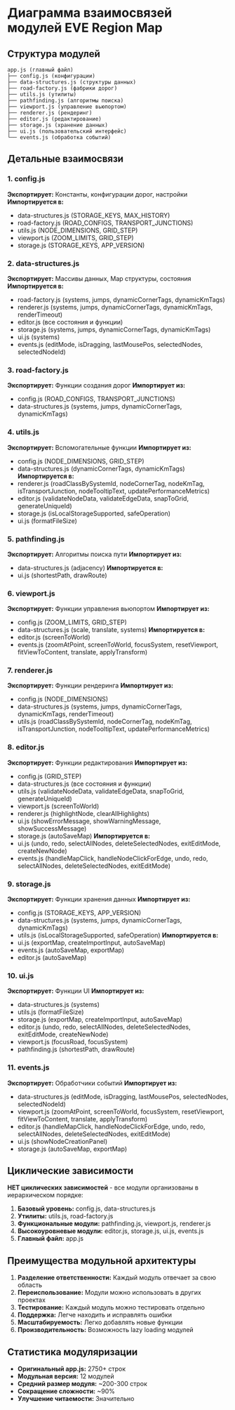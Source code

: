 # Диаграмма взаимосвязей модулей EVE Region Map

## Структура модулей

```
app.js (главный файл)
├── config.js (конфигурации)
├── data-structures.js (структуры данных)
├── road-factory.js (фабрики дорог)
├── utils.js (утилиты)
├── pathfinding.js (алгоритмы поиска)
├── viewport.js (управление вьюпортом)
├── renderer.js (рендеринг)
├── editor.js (редактирование)
├── storage.js (хранение данных)
├── ui.js (пользовательский интерфейс)
└── events.js (обработка событий)
```

## Детальные взаимосвязи

### 1. config.js
**Экспортирует:** Константы, конфигурации дорог, настройки
**Импортируется в:**
- data-structures.js (STORAGE_KEYS, MAX_HISTORY)
- road-factory.js (ROAD_CONFIGS, TRANSPORT_JUNCTIONS)
- utils.js (NODE_DIMENSIONS, GRID_STEP)
- viewport.js (ZOOM_LIMITS, GRID_STEP)
- storage.js (STORAGE_KEYS, APP_VERSION)

### 2. data-structures.js
**Экспортирует:** Массивы данных, Map структуры, состояния
**Импортируется в:**
- road-factory.js (systems, jumps, dynamicCornerTags, dynamicKmTags)
- renderer.js (systems, jumps, dynamicCornerTags, dynamicKmTags, renderTimeout)
- editor.js (все состояния и функции)
- storage.js (systems, jumps, dynamicCornerTags, dynamicKmTags)
- ui.js (systems)
- events.js (editMode, isDragging, lastMousePos, selectedNodes, selectedNodeId)

### 3. road-factory.js
**Экспортирует:** Функции создания дорог
**Импортирует из:**
- config.js (ROAD_CONFIGS, TRANSPORT_JUNCTIONS)
- data-structures.js (systems, jumps, dynamicCornerTags, dynamicKmTags)

### 4. utils.js
**Экспортирует:** Вспомогательные функции
**Импортирует из:**
- config.js (NODE_DIMENSIONS, GRID_STEP)
- data-structures.js (dynamicCornerTags, dynamicKmTags)
**Импортируется в:**
- renderer.js (roadClassBySystemId, nodeCornerTag, nodeKmTag, isTransportJunction, nodeTooltipText, updatePerformanceMetrics)
- editor.js (validateNodeData, validateEdgeData, snapToGrid, generateUniqueId)
- storage.js (isLocalStorageSupported, safeOperation)
- ui.js (formatFileSize)

### 5. pathfinding.js
**Экспортирует:** Алгоритмы поиска пути
**Импортирует из:**
- data-structures.js (adjacency)
**Импортируется в:**
- ui.js (shortestPath, drawRoute)

### 6. viewport.js
**Экспортирует:** Функции управления вьюпортом
**Импортирует из:**
- config.js (ZOOM_LIMITS, GRID_STEP)
- data-structures.js (scale, translate, systems)
**Импортируется в:**
- editor.js (screenToWorld)
- events.js (zoomAtPoint, screenToWorld, focusSystem, resetViewport, fitViewToContent, translate, applyTransform)

### 7. renderer.js
**Экспортирует:** Функции рендеринга
**Импортирует из:**
- config.js (NODE_DIMENSIONS)
- data-structures.js (systems, jumps, dynamicCornerTags, dynamicKmTags, renderTimeout)
- utils.js (roadClassBySystemId, nodeCornerTag, nodeKmTag, isTransportJunction, nodeTooltipText, updatePerformanceMetrics)

### 8. editor.js
**Экспортирует:** Функции редактирования
**Импортирует из:**
- config.js (GRID_STEP)
- data-structures.js (все состояния и функции)
- utils.js (validateNodeData, validateEdgeData, snapToGrid, generateUniqueId)
- viewport.js (screenToWorld)
- renderer.js (highlightNode, clearAllHighlights)
- ui.js (showErrorMessage, showWarningMessage, showSuccessMessage)
- storage.js (autoSaveMap)
**Импортируется в:**
- ui.js (undo, redo, selectAllNodes, deleteSelectedNodes, exitEditMode, createNewNode)
- events.js (handleMapClick, handleNodeClickForEdge, undo, redo, selectAllNodes, deleteSelectedNodes, exitEditMode)

### 9. storage.js
**Экспортирует:** Функции хранения данных
**Импортирует из:**
- config.js (STORAGE_KEYS, APP_VERSION)
- data-structures.js (systems, jumps, dynamicCornerTags, dynamicKmTags)
- utils.js (isLocalStorageSupported, safeOperation)
**Импортируется в:**
- ui.js (exportMap, createImportInput, autoSaveMap)
- events.js (autoSaveMap, exportMap)
- editor.js (autoSaveMap)

### 10. ui.js
**Экспортирует:** Функции UI
**Импортирует из:**
- data-structures.js (systems)
- utils.js (formatFileSize)
- storage.js (exportMap, createImportInput, autoSaveMap)
- editor.js (undo, redo, selectAllNodes, deleteSelectedNodes, exitEditMode, createNewNode)
- viewport.js (focusRoad, focusSystem)
- pathfinding.js (shortestPath, drawRoute)

### 11. events.js
**Экспортирует:** Обработчики событий
**Импортирует из:**
- data-structures.js (editMode, isDragging, lastMousePos, selectedNodes, selectedNodeId)
- viewport.js (zoomAtPoint, screenToWorld, focusSystem, resetViewport, fitViewToContent, translate, applyTransform)
- editor.js (handleMapClick, handleNodeClickForEdge, undo, redo, selectAllNodes, deleteSelectedNodes, exitEditMode)
- ui.js (showNodeCreationPanel)
- storage.js (autoSaveMap, exportMap)

## Циклические зависимости

**НЕТ циклических зависимостей** - все модули организованы в иерархическом порядке:

1. **Базовый уровень:** config.js, data-structures.js
2. **Утилиты:** utils.js, road-factory.js
3. **Функциональные модули:** pathfinding.js, viewport.js, renderer.js
4. **Высокоуровневые модули:** editor.js, storage.js, ui.js, events.js
5. **Главный файл:** app.js

## Преимущества модульной архитектуры

1. **Разделение ответственности:** Каждый модуль отвечает за свою область
2. **Переиспользование:** Модули можно использовать в других проектах
3. **Тестирование:** Каждый модуль можно тестировать отдельно
4. **Поддержка:** Легче находить и исправлять ошибки
5. **Масштабируемость:** Легко добавлять новые функции
6. **Производительность:** Возможность lazy loading модулей

## Статистика модуляризации

- **Оригинальный app.js:** 2750+ строк
- **Модульная версия:** 12 модулей
- **Средний размер модуля:** ~200-300 строк
- **Сокращение сложности:** ~90%
- **Улучшение читаемости:** Значительно
